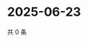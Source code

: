 # 2025-06-23

共 0 条

<!-- BEGIN ZHIHUQUESTIONS -->
<!-- 最后更新时间 Mon Jun 23 2025 09:00:24 GMT+0800 (China Standard Time) -->

<!-- END ZHIHUQUESTIONS -->
